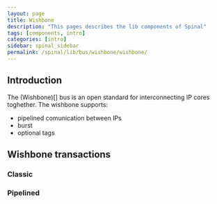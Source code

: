 ```yaml
---
layout: page
title: Wishbone
description: "This pages describes the lib components of Spinal"
tags: [components, intro]
categories: [intro]
sidebar: spinal_sidebar
permalink: /spinal/lib/bus/wishbone/wishbone/
---
```


<script src="http://wavedrom.com/skins/default.js" type="text/javascript"></script>

## Introduction
The (Wishbone)[] bus is an open standard for interconnecting IP cores toghether.
The wishbone supports:

- pipelined comunication between IPs
- burst
- optional tags

## Wishbone transactions
### Classic

<script type="WaveDrom">
{signal: [
  {name:'clk',         wave: 'p...' },
  {name:'WE',          wave: 'x1.x' },
  {name:'CYC',		   wave: '01.0' },
  {name:'STB',		   wave: '01.0' },
  {name:'ACK',		   wave: '0.10' },
  {name:'ADR',    	   wave: 'x2.x', data: 'addr' },
  {name:'DAT_MOSI',    wave: 'x2x.', data: 'data' },
  {name:'DAT_MISO',    wave: 'x...' },
],
 head:{
   text:'',
   tick:0,
 },
 foot:{
   text:'Wishbone Classic Write',
   }
}
</script>


<script type="WaveDrom">
{signal: [
  {name:'clk',         wave: 'p...' },
  {name:'WE',          wave: 'x0.x' },
  {name:'CYC',		   wave: '01.0' },
  {name:'STB',		   wave: '01.0' },
  {name:'ACK',		   wave: '0.10' },
  {name:'ADR',    	   wave: 'x2.x', data: 'addr' },
  {name:'DAT_MOSI',    wave: 'x...' },
  {name:'DAT_MISO',    wave: 'x.2x', data: 'data' },
],
 head:{
   text:'',
   tick:0,
 },
 foot:{
   text:'Wishbone Classic Read',
   }
}
</script>

### Pipelined

<script type="WaveDrom">
{signal: [
  {name:'clk',         wave: 'p...' },
  {name:'WE',          wave: 'x0.x' },
  {name:'CYC',		   wave: '01.0' },
  {name:'STB',		   wave: '010.' },
  {name:'ACK',		   wave: '0.10' },
  {name:'ADR',    	   wave: 'x2.x', data: 'addr' },
  {name:'DAT_MOSI',    wave: 'x2x.', data: 'data'  },
  {name:'DAT_MISO',    wave: 'x...'},
],
 head:{
   text:'',
   tick:0,
 },
 foot:{
   text:'Wishbone Classic pipelined write',
   }
}
</script>


<script type="WaveDrom">
{signal: [
  {name:'clk',         wave: 'p...' },
  {name:'WE',          wave: 'x0.x' },
  {name:'CYC',		   wave: '01.0' },
  {name:'STB',		   wave: '010.' },
  {name:'ACK',		   wave: '0.10' },
  {name:'ADR',    	   wave: 'x2.x', data: 'addr' },
  {name:'DAT_MOSI',    wave: 'x...'  },
  {name:'DAT_MISO',    wave: 'x.2x', data: 'data'},
],
 head:{
   text:'',
   tick:0,
 },
 foot:{
   text:'Wishbone Classic pipelined read',
   }
}
</script>